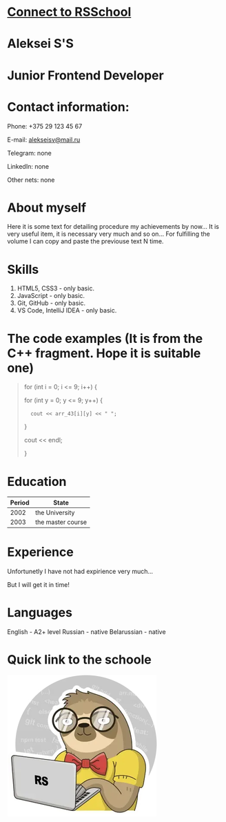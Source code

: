 # [**Connect to RSSchool**](https://rs.school/)
# Aleksei S'S
# Junior Frontend Developer
# Contact information:

Phone: +375 29 123 45 67

E-mail: alekseisv@mail.ru

Telegram: none

LinkedIn: none

Other nets: none

# About myself

Here it is some text for detailing procedure my achievements by now... It is very useful item, it is necessary very much and so on... For fulfilling the volume I can copy and paste the previouse text N time.

# Skills

1. HTML5, CSS3 - only basic.
2. JavaScript - only basic.
3. Git, GitHub - only basic.
4. VS Code, IntelliJ IDEA - only basic.

# The code examples (It is from the C++ fragment. Hope it is suitable one)

> for (int i = 0; i <= 9; i++) {
> 
> 	for (int y = 0; y <= 9; y++) {
> 
> 		cout << arr_43[i][y] << " ";
> 
> 	}
> 
> 	cout << endl;
> 
> }
> 

# Education

| Period        | State              |
| ------------- | -------------------|
| 2002          | the University     |
| 2003          | the master course  |

# Experience

Unfortunetly I have not had expirience very much...

But I will get it in time!

# Languages

English - A2+ level
Russian - native
Belarussian - native

# Quick link to the schoole

[![alt-текст](.\assets\Picture_1.png "Quick link to the schoole!")](https://rs.school/)
